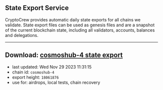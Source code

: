 ## State Export Service
CryptoCrew provides automatic daily state exports for all chains we validate. State export files can be used as genesis files and are a snapshot of the current blockchain state, including all validators, accounts, balances and delegations.

---
**Download: [cosmoshub-4 state export](https://dl.ccvalidators.com/SERVICE/cosmoshub/cosmoshub-4_export_18061876.json)**
---

- last updated: Wed Nov 29 2023 11:31:15
- chain id: `cosmoshub-4`
- export height: `18061876`
- use for: airdrops, local tests, chain recovery
